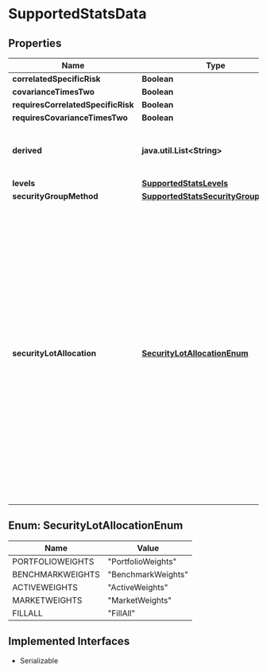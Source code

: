 

# SupportedStatsData


## Properties

Name | Type | Description | Notes
------------ | ------------- | ------------- | -------------
**correlatedSpecificRisk** | **Boolean** |  | 
**covarianceTimesTwo** | **Boolean** |  | 
**requiresCorrelatedSpecificRisk** | **Boolean** |  | 
**requiresCovarianceTimesTwo** | **Boolean** |  | 
**derived** | **java.util.List&lt;String&gt;** | A list of the base stat and all possible derived stats which are currently supported by the service. | 
**levels** | [**SupportedStatsLevels**](SupportedStatsLevels.md) |  | 
**securityGroupMethod** | [**SupportedStatsSecurityGroupMethod**](SupportedStatsSecurityGroupMethod.md) |  |  [optional]
**securityLotAllocation** | [**SecurityLotAllocationEnum**](#SecurityLotAllocationEnum) | Indicates the weights according to which securities with multiple lots have their risk statistic values allocated. &#39;FillAll&#39; indicates the computed statistic value of a particular security is allocated to each of its lots equally. This is common for risk statistics such as marginal statistics or beta. If security group calculations are available, these weights will be used along with &#39;weighting&#39; method specified in &#39;securityGroupMethod&#39;. For example, if this is &#39;ActiveWeights&#39; and &#39;weighting&#39; is &#39;AbsoluteValue&#39;, a net position value is allocated to multiple lots based off of absolute active weights distribution. |  [optional]



## Enum: SecurityLotAllocationEnum

Name | Value
---- | -----
PORTFOLIOWEIGHTS | &quot;PortfolioWeights&quot;
BENCHMARKWEIGHTS | &quot;BenchmarkWeights&quot;
ACTIVEWEIGHTS | &quot;ActiveWeights&quot;
MARKETWEIGHTS | &quot;MarketWeights&quot;
FILLALL | &quot;FillAll&quot;


## Implemented Interfaces

* Serializable


